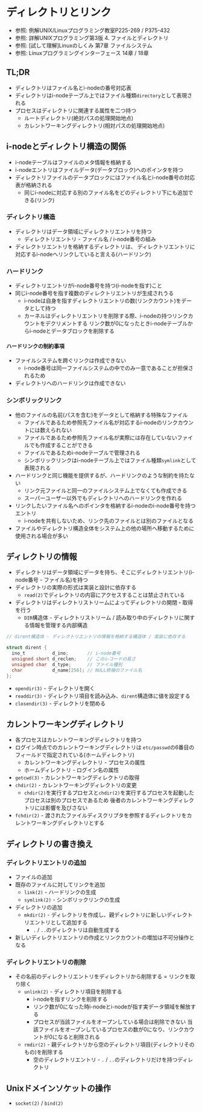 # ディレクトリとリンク
- 参照: 例解UNIX/Linuxプログラミング教室P225-269 / P375-432
- 参照: 詳解UNIXプログラミング第3版 4. ファイルとディレクトリ
- 参照: [試して理解]Linuxのしくみ 第7章 ファイルシステム
- 参照: Linuxプログラミングインターフェース 14章 / 18章

## TL;DR
- ディレクトリはファイル名とi-nodeの番号対応表
- ディレクトリはi-nodeテーブル上ではファイル種類`directory`として表現される
- プロセスはディレクトリに関連する属性を二つ持つ
  - ルートディレクトリ(絶対パスの処理開始地点)
  - カレントワーキングディレクトリ(相対パスの処理開始地点)

## i-nodeとディレクトリ構造の関係
- i-nodeテーブルはファイルのメタ情報を格納する
- i-nodeエントリはファイルデータ(データブロック)へのポインタを持つ
- ディレクトリファイルのデータブロックにはファイル名とi-node番号の対応表が格納される
  - 同じi-nodeに対応する別のファイル名をどのディレクトリ下にも追加できる(リンク)

### ディレクトリ構造
- ディレクトリはデータ領域にディレクトリエントリを持つ
  - ディレクトリエントリ - ファイル名 / i-node番号の組み
- ディレクトリエントリを格納するディレクトリは、
  ディレクトリエントリに対応するi-nodeへリンクしていると言える(ハードリンク)

### ハードリンク
- ディレクトリエントリがi-node番号を持つ(i-nodeを指す)こと
- 同じi-node番号を指す複数のディレクトリエントリが生成されうる
  - i-nodeは自身を指すディレクトリエントリの数(リンクカウント)をデータとして持つ
  - カーネルはディレクトリエントリを削除する際、i-nodeの持つリンクカウントをデクリメントする
    リンク数が0になったときi-nodeテーブルからi-nodeとデータブロックを削除する

#### ハードリンクの制約事項
- ファイルシステムを跨ぐリンクは作成できない
  - i-node番号は同一ファイルシステムの中でのみ一意であることが担保されるため
- ディレクトリへのハードリンクは作成できない

### シンボリックリンク
- 他のファイルの名前(パスを含む)をデータとして格納する特殊なファイル
  - ファイルであるため参照先ファイル名が対応するi-nodeのリンクカウントには数えられない
  - ファイルであるため参照先ファイル名が実際には存在していないファイルでも作成することができる
  - ファイルであるためi-nodeテーブルで管理される
  - シンボリックリンクはi-nodeテーブル上ではファイル種類`symlink`として表現される
- ハードリンクと同じ機能を提供するが、ハードリンクのような制約を持たない
  - リンク元ファイルと同一のファイルシステム上でなくても作成できる
  - スーパーユーザー以外でもディレクトリへのハードリンクを作れる
- リンクしたいファイル名へのポインタを格納するi-nodeのi-node番号を持つエントリ
  - i-nodeを共有しないため、リンク先のファイルとは別のファイルとなる
- ファイルやディレクトリ構造全体をシステム上の他の場所へ移動するために使用される場合が多い

## ディレクトリの情報
- ディレクトリはデータ領域にデータを持ち、そこにディレクトリエントリ(i-node番号 - ファイル名)を持つ
- ディレクトリの実際の形式は実装と設計に依存する
  - `read(2)`でディレクトリの内容にアクセスすることは禁止されている
- ディレクトリはディレクトリストリームによってディレクトリの開閉・取得を行う
  - `DIR`構造体 - ディレクトリストリーム / 読み取り中のディレクトリに関する情報を管理する内部構造

```c
// dirent構造体 - ディレクトリエントリの情報を格納する構造体 / 実装に依存する

struct dirent {
  ino_t          d_ino;       // i-node番号
  unsigned short d_reclen;    // このレコードの長さ
  unsigned char  d_type;      // ファイル種別
  char           d_name[256]; // NULL終端のファイル名
};
```
- `opendir(3)`   - ディレクトリを開く
- `readdir(3)`   - ディレクトリ項目を読み込み、`dirent`構造体に値を設定する
- `closendir(3)` - ディレクトリを閉める

## カレントワーキングディレクトリ
- 各プロセスはカレントワーキングディレクトリを持つ
- ログイン時点でのカレントワーキングディレクトリは
  `etc/passwd`の6番目のフィールドで指定されている(ホームディレクトリ)
  - カレントワーキングディレクトリ - プロセスの属性
  - ホームディレクトリ             - ログイン名の属性
- `getcwd(3)` - カレントワーキングディレクトリの取得
- `chdir(2)`  - カレントワーキングディレクトリの変更
  - `chdir(2)`を実行するプロセスと`chdir(2)`を実行するプロセスを起動したプロセスは別のプロセスであるため
    後者のカレントワーキングディレクトリには影響を及びさない
- `fchdir(2)` - 渡されたファイルディスクリプタを参照するディレクトリをカレントワーキングディレクトリとする

## ディレクトリの書き換え
### ディレクトリエントリの追加
- ファイルの追加
- 既存のファイルに対してリンクを追加
  - `link(2)`    - ハードリンクの生成
  - `symlink(2)` - シンボリックリンクの生成
- ディレクトリの追加
  - `mkdir(2)` - ディレクトリを作成し、親ディレクトリに新しいディレクトリエントリとして追加する
    - `.` / `..`のディレクトリは自動生成する
- 新しいディレクトリエントリの作成とリンクカウントの増加は不可分操作となる

### ディレクトリエントリの削除
- その名前のディレクトリエントリをディレクトリから削除する = リンクを取り除く
  - `unlink(2)`  - ディレクトリ項目を削除する
    - i-nodeを指すリンクを削除する
    - リンク数が0になった時i-nodeとi-nodeが指す実データ領域を解放する
    - プロセスが当該ファイルをオープンしている場合は削除できない
      当該ファイルをオープンしているプロセスの数が0になり、リンクカウントが0になると削除される
  - `rmdir(2)` - 親ディレクトリから空のディレクトリ項目(ディレクトリそのもの)を削除する
    - 空のディレクトリエントリ - `.` / `..`のディレクトリだけを持つディレクトリ

## Unixドメインソケットの操作
- `socket(2)` / `bind(2)`
